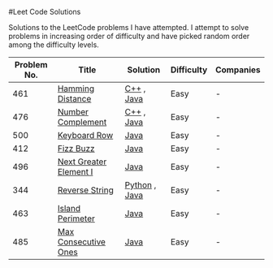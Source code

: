 #Leet Code Solutions

Solutions to the LeetCode problems I have attempted. I attempt to solve problems in increasing order of difficulty and have picked random order among the difficulty levels.

| Problem No. | Title  | Solution  | Difficulty  | Companies |
|---|---|---|---|---|
| 461  | [Hamming Distance](https://leetcode.com/problems/hamming-distance/?tab=Description) |  [C++](https://github.com/stuti-rastogi/leetcodesolutions/blob/master/hammingDistance/hammingDistance.cpp) , [Java](https://github.com/stuti-rastogi/leetcodesolutions/blob/master/hammingDistance/hammingDistance.java) | Easy  | - |
| 476  | [Number Complement](https://leetcode.com/problems/number-complement/?tab=Description) |  [C++](https://github.com/stuti-rastogi/leetcodesolutions/blob/master/numberComplement/NumberComplement.cpp) , [Java](https://github.com/stuti-rastogi/leetcodesolutions/blob/master/numberComplement/nnumberComplement.java) | Easy  | - |
| 500  | [Keyboard Row](https://leetcode.com/problems/keyboard-row/?tab=Description) |  [Java](https://github.com/stuti-rastogi/leetcodesolutions/blob/master/keyboardRow/KeyboardRow.java) | Easy  | - |
| 412  | [Fizz Buzz](https://leetcode.com/problems/fizz-buzz/?tab=Description) |  [Java](https://github.com/stuti-rastogi/leetcodesolutions/blob/master/fizzBuzz/FizzBuzz.java) | Easy  | - |
| 496  | [Next Greater Element I](https://leetcode.com/problems/next-greater-element-i/?tab=Description) |  [Java](https://github.com/stuti-rastogi/leetcodesolutions/blob/master/nextGreaterElement1/NextGreaterElement1.java) | Easy  | - |
| 344  | [Reverse String](https://leetcode.com/problems/reverse-string/?tab=Description) | [Python](https://github.com/stuti-rastogi/leetcodesolutions/blob/master/reverseString/ReverseString.py) ,  [Java](https://github.com/stuti-rastogi/leetcodesolutions/blob/master/reverseString/ReverseString.java) | Easy  | - |
| 463  | [Island Perimeter](https://leetcode.com/problems/island-perimeter/?tab=Description) |  [Java](https://github.com/stuti-rastogi/leetcodesolutions/blob/master/islandPerimeter/islandPerimeter.java) | Easy  | - |
| 485  | [Max Consecutive Ones](https://leetcode.com/problems/max-consecutive-ones/?tab=Description) |  [Java](https://github.com/stuti-rastogi/leetcodesolutions/blob/master/findMaxConsecutiveOnes/FindMaxConsecutiveOnes.java) | Easy  | - |
